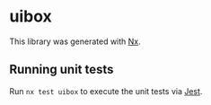 # uibox

This library was generated with [Nx](https://nx.dev).

## Running unit tests

Run `nx test uibox` to execute the unit tests via [Jest](https://jestjs.io).
